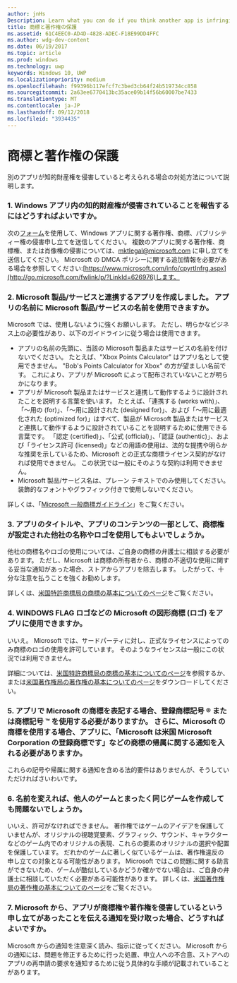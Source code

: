 ```yaml
---
author: jnHs
Description: Learn what you can do if you think another app is infringing on your intellectual property rights.
title: 商標と著作権の保護
ms.assetid: 61C4EEC0-AD4D-4828-ADEC-F18E99DD4FFC
ms.author: wdg-dev-content
ms.date: 06/19/2017
ms.topic: article
ms.prod: windows
ms.technology: uwp
keywords: Windows 10, UWP
ms.localizationpriority: medium
ms.openlocfilehash: f99396b117efcf7c3bed3cb64f24b519734cc858
ms.sourcegitcommit: 2a63ee6770413bc35ace09b14f56b60007be7433
ms.translationtype: MT
ms.contentlocale: ja-JP
ms.lasthandoff: 09/12/2018
ms.locfileid: "3934435"
---
```

# <a name="trademark-and-copyright-protection"></a>商標と著作権の保護


別のアプリが知的財産権を侵害していると考えられる場合の対処方法について説明します。

### <a name="1-how-may-i-report-an-infringement-of-my-intellectual-property-rights-within-a-windows-app"></a>1. Windows アプリ内の知的財産権が侵害されていることを報告するにはどうすればよいですか。


次の[フォーム](http://go.microsoft.com/fwlink/p/?LinkId=273879)を使用して、Windows アプリに関する著作権、商標、パブリシティー権の侵害申し立てを送信してください。 複数のアプリに関する著作権、商標権、または肖像権の侵害については、mktlegal@microsoft.com に申し立てを送信してください。 Microsoft の DMCA ポリシーに関する追加情報を必要がある場合を参照してください:[https://www.microsoft.com/info/cpyrtInfrg.aspx](http://go.microsoft.com/fwlink/p/?LinkId=626976)します。

### <a name="2-i-created-my-app-to-work-with-a-microsoft-productservice-may-i-use-the-microsoft-productservice-name-in-the-name-of-my-app"></a>2. Microsoft 製品/サービスと連携するアプリを作成しました。 アプリの名前に Microsoft 製品/サービスの名前を使用できますか。


Microsoft では、使用しないように強くお願いします。 ただし、明らかなビジネス上の必要性があり、以下のガイドラインに従う場合は使用できます。

-   アプリの名前の先頭に、当該の Microsoft 製品またはサービスの名前を付けないでください。 たとえば、"Xbox Points Calculator" はアプリ名として使用できません。 "Bob's Points Calculator for Xbox" の方が望ましい名前です。 これにより、アプリが Microsoft によって配布されていないことが明らかになります。
-   アプリが Microsoft 製品またはサービスと連携して動作するように設計されたことを説明する言葉を使います。 たとえば、「連携する (works with)」、「～用の (for)」、「～用に設計された (designed for)」、および「～用に最適化された (optimized for)」はすべて、製品が Microsoft 製品またはサービスと連携して動作するように設計されていることを説明するために使用できる言葉です。 「認定 (certified)」、「公式 (official)」、「認証 (authentic)」、および「ライセンス許可 (licensed)」などの用語の使用は、法的な提携や明らかな推奨を示しているため、Microsoft との正式な商標ライセンス契約がなければ使用できません。 この状況では一般にそのような契約は利用できません。
-   Microsoft 製品/サービス名は、プレーン テキストでのみ使用してください。 装飾的なフォントやグラフィック付きで使用しないでください。

詳しくは、「[Microsoft 一般商標ガイドライン](http://go.microsoft.com/fwlink/p/?LinkId=225434)」をご覧ください。

### <a name="3-is-it-ok-if-i-use-the-trademarked-name-or-logo-of-another-company-in-the-title-of-my-app-or-as-part-of-the-content-of-my-app"></a>3. アプリのタイトルや、アプリのコンテンツの一部として、商標権が設定された他社の名称やロゴを使用してもよいでしょうか。


他社の商標名やロゴの使用については、ご自身の商標の弁護士に相談する必要があります。 ただし、Microsoft は商標の所有者から、商標の不適切な使用に関する妥当な通知があった場合、ストアからアプリを除去します。 したがって、十分な注意を払うことを強くお勧めします。

詳しくは、[米国特許商標局の商標の基本についてのページ](http://go.microsoft.com/fwlink/p/?LinkId=225271)をご覧ください。

### <a name="4-may-i-use-microsofts-graphical-trademarks-logos-such-as-the-windows-flag-logo-in-my-app"></a>4. WINDOWS FLAG ロゴなどの Microsoft の図形商標 (ロゴ) をアプリに使用できますか。


いいえ。 Microsoft では、サードパーティに対し、正式なライセンスによってのみ商標のロゴの使用を許可しています。 そのようなライセンスは一般にこの状況では利用できません。

詳細については、[米国特許商標局の商標の基本についてのページ](http://go.microsoft.com/fwlink/p/?LinkId=225271)を参照するか、または[米国著作権局の著作権の基本についてのページ](http://go.microsoft.com/fwlink/p/?LinkID=225273)をダウンロードしてください。

### <a name="5-do-i-need-to-use-registered--or-trademark--symbols-when-i-refer-to-a-microsoft-trademark-in-my-app-and-must-i-when-using-a-microsoft-trademark-place-a-trademark-attribution-notice-in-my-app-for-example-microsoft-is-a-registered-trademark-of-the-microsoft-corporation"></a>5. アプリで Microsoft の商標を表記する場合、登録商標記号 ® または商標記号 ™ を使用する必要がありますか。 さらに、Microsoft の商標を使用する場合、アプリに、「Microsoft は米国 Microsoft Corporation の登録商標です」などの商標の帰属に関する通知を入れる必要がありますか。


これらの記号や帰属に関する通知を含める法的要件はありませんが、そうしていただければさいわいです。

### <a name="6-is-it-ok-if-i-make-a-game-that-is-identical-to-someone-elses-game-as-long-as-i-change-the-name"></a>6. 名前を変えれば、他人のゲームとまったく同じゲームを作成しても問題ないでしょうか。


いいえ、許可がなければできません。 著作権ではゲームのアイデアを保護していませんが、オリジナルの視聴覚要素、グラフィック、サウンド、キャラクターなどのゲーム内でのオリジナルの表現、これらの要素のオリジナルの選択や配置を保護しています。 だれかのゲームに著しく似ているゲームは、著作権違反の申し立ての対象となる可能性があります。 Microsoft ではこの問題に関する助言ができないため、ゲームが酷似しているかどうか確かでない場合は、ご自身の弁護士に相談していただく必要がある可能性があります。 詳しくは、[米国著作権局の著作権の基本についてのページ](http://go.microsoft.com/fwlink/p/?LinkID=225273)をご覧ください。

### <a name="7-what-should-i-do-if-i-get-a-notice-from-microsoft-telling-me-it-has-received-a-complaint-that-my-app-infringes-a-trademark-or-copyright"></a>7. Microsoft から、アプリが商標権や著作権を侵害しているという申し立てがあったことを伝える通知を受け取った場合、どうすればよいですか。


Microsoft からの通知を注意深く読み、指示に従ってください。 Microsoft からの通知には、問題を修正するために行った処置、申立人への不合意、ストアへのアプリの再申請の要求を通知するために従う具体的な手順が記載されていることがあります。

 

 




